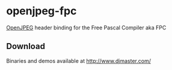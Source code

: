 openjpeg-fpc
============
[OpenJPEG](http://www.openjpeg.org/) header binding for the Free Pascal Compiler aka FPC

Download
--------
Binaries and demos available at http://www.djmaster.com/
